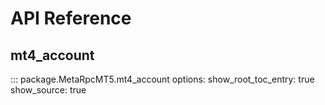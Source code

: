 # API Reference

## mt4_account
::: package.MetaRpcMT5.mt4_account
    options:
      show_root_toc_entry: true
      show_source: true
